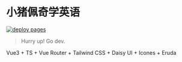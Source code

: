 # 小猪佩奇学英语

[![deploy pages](https://github.com/justorez/peppa/actions/workflows/deploy.yml/badge.svg)](https://github.com/justorez/peppa/actions/workflows/deploy.yml)

> Hurry up! Go dev.

Vue3 + TS + Vue Router + Tailwind CSS + Daisy UI + Icones + Eruda
